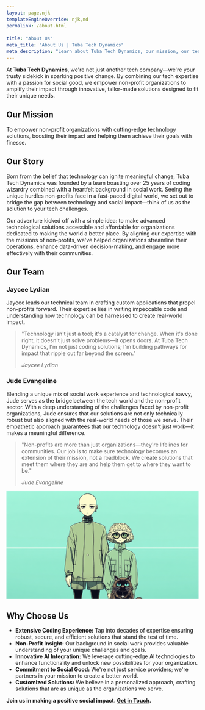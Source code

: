 ```yaml
---
layout: page.njk
templateEngineOverride: njk,md
permalink: /about.html

title: "About Us"
meta_title: "About Us | Tuba Tech Dynamics"
meta_description: "Learn about Tuba Tech Dynamics, our mission, our team, and why we're passionate about empowering non-profit organizations with innovative technology solutions."
---
```


At **Tuba Tech Dynamics**, we're not just another tech company—we're your trusty sidekick in sparking positive change. By combining our tech expertise with a passion for social good, we empower non-profit organizations to amplify their impact through innovative, tailor-made solutions designed to fit their unique needs.

## Our Mission

To empower non-profit organizations with cutting-edge technology solutions, boosting their impact and helping them achieve their goals with finesse.

## Our Story

Born from the belief that technology can ignite meaningful change, Tuba Tech Dynamics was founded by a team boasting over 25 years of coding wizardry combined with a heartfelt background in social work. Seeing the unique hurdles non-profits face in a fast-paced digital world, we set out to bridge the gap between technology and social impact—think of us as the solution to your tech challenges.

Our adventure kicked off with a simple idea: to make advanced technological solutions accessible and affordable for organizations dedicated to making the world a better place. By aligning our expertise with the missions of non-profits, we've helped organizations streamline their operations, enhance data-driven decision-making, and engage more effectively with their communities.

## Our Team

### Jaycee Lydian

Jaycee leads our technical team in crafting custom applications that propel non-profits forward. Their expertise lies in writing impeccable code and understanding how technology can be harnessed to create real-world impact.

> "Technology isn't just a tool; it's a catalyst for change. When it's done right, it doesn't just solve problems—it opens doors. At Tuba Tech Dynamics, I'm not just coding solutions; I'm building pathways for impact that ripple out far beyond the screen."
>
> <cite>Jaycee Lydian</cite>

### Jude Evangeline

Blending a unique mix of social work experience and technological savvy, Jude serves as the bridge between the tech world and the non-profit sector. With a deep understanding of the challenges faced by non-profit organizations, Jude ensures that our solutions are not only technically robust but also aligned with the real-world needs of those we serve. Their empathetic approach guarantees that our technology doesn't just work—it makes a meaningful difference.

> "Non-profits are more than just organizations—they're lifelines for communities. Our job is to make sure technology becomes an extension of their mission, not a roadblock. We create solutions that meet them where they are and help them get to where they want to be."
>
> <cite>Jude Evangeline</cite>

![A professional photograph of Jaycee and Jude standing together in an office environment, smiling and approachable.](/assets/images/team.png)

## Why Choose Us

- **Extensive Coding Experience:** Tap into decades of expertise ensuring robust, secure, and efficient solutions that stand the test of time.
- **Non-Profit Insight:** Our background in social work provides valuable understanding of your unique challenges and goals.
- **Innovative AI Integration:** We leverage cutting-edge AI technologies to enhance functionality and unlock new possibilities for your organization.
- **Commitment to Social Good:** We're not just service providers; we're partners in your mission to create a better world.
- **Customized Solutions:** We believe in a personalized approach, crafting solutions that are as unique as the organizations we serve.

**Join us in making a positive social impact. [Get in Touch](/contact).**

